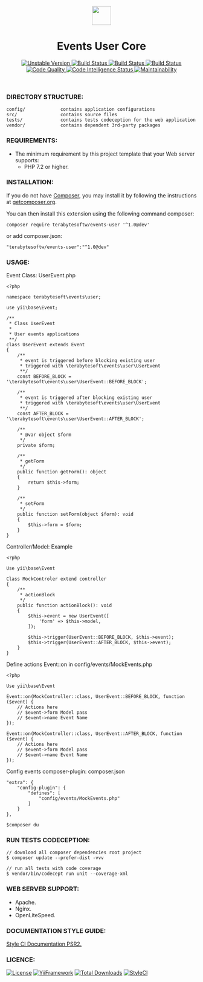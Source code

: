 <p align="center">
    <a href="https://github.com/terabytesoftw/events-user" target="_blank">
        <img src="https://lh3.googleusercontent.com/D9TFw1F6ddPuheDc_tpNptTdvTg-FNNpjLSBN14X6Sc-3JDiOxfE67rEh4OZfygonx1tKei2b2DEOHDLjF6T3xl8e-rkEEPZeGqLTWcS_v2cBRlyo0vcZLDHG5ivSDGIWCsenbol=w2400" height="50px;">
    </a>
    <h1 align="center">Events User Core</h1>
</p>

<p align="center">
    <a href="https://packagist.org/packages/terabytesoftw/events-user" target="_blank">
        <img src="https://poser.pugx.org/terabytesoftw/events-user/v/unstable" alt="Unstable Version">
    </a>
    <a href="https://travis-ci.org/terabytesoftw/events-user" target="_blank">
        <img src="https://travis-ci.org/terabytesoftw/events-user.svg?branch=master" alt="Build Status">
    </a>  
    <a href="https://scrutinizer-ci.com/g/terabytesoftw/events-user/" target="_blank">
        <img src="https://scrutinizer-ci.com/g/terabytesoftw/events-user/badges/build.png?b=master" alt="Build Status">
    </a>
    <a href="https://scrutinizer-ci.com/g/terabytesoftw/events-user/" target="_blank">
        <img src="https://scrutinizer-ci.com/g/terabytesoftw/events-user/badges/coverage.png?b=master" alt="Build Status">
    </a>    
    <a href="https://scrutinizer-ci.com/g/terabytesoftw/events-user/?branch=master" target="_blank">
     	<img src="https://scrutinizer-ci.com/g/terabytesoftw/events-user/badges/quality-score.png?b=master" alt="Code Quality">
    </a>
    <a href="https://scrutinizer-ci.com/code-intelligence" target="_blank">
     	<img src="https://scrutinizer-ci.com/g/terabytesoftw/events-user/badges/code-intelligence.svg?b=master" alt="Code Intelligence Status">
    </a>
    <a href="https://codeclimate.com/github/terabytesoftw/events-user/maintainability" target="_blank">
        <img src="https://api.codeclimate.com/v1/badges/9bbe65b6fda1abd74c2c/maintainability" alt="Maintainability">
    </a>		
</p>

</br>

### **DIRECTORY STRUCTURE:**

```
config/             contains application configurations
src/                contains source files
tests/              contains tests codeception for the web application
vendor/             contains dependent 3rd-party packages
```

### **REQUIREMENTS:**

- The minimum requirement by this project template that your Web server supports:
    - PHP 7.2 or higher.

### **INSTALLATION:**

<p align="justify">
If you do not have <a href="http://getcomposer.org/" title="Composer" target="_blank">Composer</a>, you may install it by following the instructions at <a href="http://getcomposer.org/doc/00-intro.md#installation-nix" title="getcomposer.org" target="_blank">getcomposer.org</a>.
</p>

You can then install this extension using the following command composer:

~~~
composer require terabytesoftw/events-user '^1.0@dev'
~~~

or add composer.json:

~~~
"terabytesoftw/events-user":"^1.0@dev"
~~~

### **USAGE:**

Event Class: UserEvent.php
~~~
<?php

namespace terabytesoft\events\user;

use yii\base\Event;

/**
 * Class UserEvent
 *
 * User events applications
 **/
class UserEvent extends Event
{
    /**
     * event is triggered before blocking existing user
     * triggered with \terabytesoft\events\user\UserEvent
     **/
    const BEFORE_BLOCK = '\terabytesoft\events\user\UserEvent::BEFORE_BLOCK';

    /**
     * event is triggered after blocking existing user
     * triggered with \terabytesoft\events\user\UserEvent
     **/
    const AFTER_BLOCK = '\terabytesoft\events\user\UserEvent::AFTER_BLOCK';

    /**
     * @var object $form
     */
    private $form;

    /**
     * getForm
     */
    public function getForm(): object
    {
        return $this->form;
    }

    /**
     * setForm
     */
    public function setForm(object $form): void
    {
        $this->form = $form;
    }
}

~~~


Controller/Model: Example
~~~
<?php

Use yii\base\Event

Class MockControler extend controller
{
    /**
     * actionBlock
     */
    public function actionBlock(): void
    {
        $this->event = new UserEvent([
            'form' => $this->model,
        ]);

        $this->trigger(UserEvent::BEFORE_BLOCK, $this->event);
        $this->trigger(UserEvent::AFTER_BLOCK, $this->event);
    }
}
~~~

Define actions Event::on in config/events/MockEvents.php
~~~
<?php

Use yii\base\Event

Event::on(MockController::class, UserEvent::BEFORE_BLOCK, function ($event) {
    // Actions here
    // $event->form Model pass
    // $event->name Event Name
});

Event::on(MockController::class, UserEvent::AFTER_BLOCK, function ($event) {
    // Actions here
    // $event->form Model pass
    // $event->name Event Name
});
~~~

Config events composer-plugin: composer.json
~~~
"extra": {
    "config-plugin": {
        "defines": [
            "config/events/MockEvents.php"
        ]
    }
},
~~~

~~~
$composer du
~~~

### **RUN TESTS CODECEPTION:**

~~~
// download all composer dependencies root project
$ composer update --prefer-dist -vvv

// run all tests with code coverage
$ vendor/bin/codecept run unit --coverage-xml
~~~

### **WEB SERVER SUPPORT:**

- Apache.
- Nginx.
- OpenLiteSpeed.

### **DOCUMENTATION STYLE GUIDE:**

[Style CI Documentation PSR2.](https://docs.styleci.io/presets#psr2)

### **LICENCE:**

[![License](https://poser.pugx.org/terabytesoftw/events-user/license)](LICENSE.md)
[![YiiFramework](https://img.shields.io/badge/Powered_by-Yii_Framework-green.svg?style=flat)](https://www.yiiframework.com/)
[![Total Downloads](https://poser.pugx.org/terabytesoftw/events-user/downloads)](https://packagist.org/packages/terabytesoftw/events-user)
[![StyleCI](https://github.styleci.io/repos/196252989/shield?branch=master)](https://github.styleci.io/repos/196252989)
